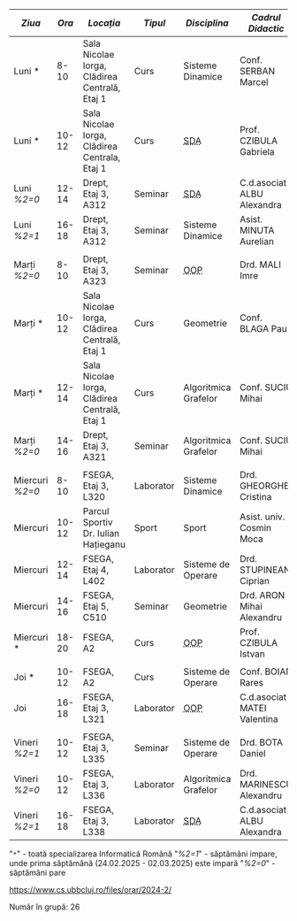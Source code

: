 


| ***Ziua***         | ***Ora*** | ***Locația***                                 | ***Tipul*** | ***Disciplina***                                        | ***Cadrul Didactic***       |
| ------------------ | --------- | --------------------------------------------- | ----------- | ------------------------------------------------------- | --------------------------- |
| Luni *             | 8-10      | Sala Nicolae Iorga, Clădirea Centrală, Etaj 1 | Curs        | Sisteme Dinamice                                        | Conf. SERBAN Marcel         |
| Luni *             | 10-12     | Sala Nicolae Iorga, Clădirea Centrala, Etaj 1 | Curs        | <abbr title="Structuri de Date și Algoritmi">SDA</abbr> | Prof. CZIBULA Gabriela      |
| Luni<br>*%2=0*     | 12-14     | Drept, Etaj 3, A312                           | Seminar     | <abbr title="Structuri de Date și Algoritmi">SDA</abbr> | C.d.asociat ALBU Alexandra  |
| Luni<br>*%2=1*     | 16-18     | Drept, Etaj 3, A312                           | Seminar     | Sisteme Dinamice                                        | Asist. MINUTA Aurelian      |
|                    |           |                                               |             |                                                         |                             |
| Marți<br>*%2=0*    | 8-10      | Drept, Etaj 3, A323                           | Seminar     | <abbr title="Object Oriented Programming">OOP</abbr>    | Drd. MALI Imre              |
| Marți *            | 10-12     | Sala Nicolae Iorga, Clădirea Centrală, Etaj 1 | Curs        | Geometrie                                               | Conf. BLAGA Paul            |
| Marți *            | 12-14     | Sala Nicolae Iorga, Clădirea Centrală, Etaj 1 | Curs        | Algoritmica Grafelor                                    | Conf. SUCIU Mihai           |
| Marți<br>*%2=0*    | 14-16     | Drept, Etaj 3, A321                           | Seminar     | Algoritmica Grafelor                                    | Conf. SUCIU Mihai           |
|                    |           |                                               |             |                                                         |                             |
| Miercuri<br>*%2=0* | 8-10      | FSEGA, Etaj 3, L320                           | Laborator   | Sisteme Dinamice                                        | Drd. GHEORGHE Cristina      |
| Miercuri           | 10-12     | Parcul Sportiv Dr. Iulian Hațieganu           | Sport       | Sport                                                   | Asist. univ. Cosmin Moca    |
| Miercuri           | 12-14     | FSEGA, Etaj 4, L402                           | Laborator   | Sisteme de Operare                                      | Drd. STUPINEAN Ciprian      |
| Miercuri           | 14-16     | FSEGA, Etaj 5, C510                           | Seminar     | Geometrie                                               | Drd. ARON Mihai Alexandru   |
| Miercuri *         | 18-20     | FSEGA, A2                                     | Curs        | <abbr title="Object Oriented Programming">OOP</abbr>    | Prof. CZIBULA Istvan        |
|                    |           |                                               |             |                                                         |                             |
| Joi *              | 10-12     | FSEGA, A2                                     | Curs        | Sisteme de Operare                                      | Conf. BOIAN Rares           |
| Joi                | 16-18     | FSEGA, Etaj 3, L321                           | Laborator   | <abbr title="Object Oriented Programming">OOP</abbr>    | C.d.asociat MATEI Valentina |
|                    |           |                                               |             |                                                         |                             |
| Vineri<br>*%2=1*   | 10-12     | FSEGA, Etaj 3, L335                           | Seminar     | Sisteme de Operare                                      | Drd. BOTA Daniel            |
| Vineri<br>*%2=0*   | 10-12     | FSEGA, Etaj 3, L336                           | Laborator   | Algoritmica Grafelor                                    | Drd. MARINESCU Alexandru    |
| Vineri<br>*%2=1*   | 16-18     | FSEGA, Etaj 3, L338                           | Laborator   | <abbr title="Structuri de Date și Algoritmi">SDA</abbr> | C.d.asociat ALBU Alexandra  |



"`*`" - toată specializarea Informatică Română
"*%2=1*" - săptămâni impare, unde prima săptămână (24.02.2025 - 02.03.2025) este impară
"*%2=0*" - săptămâni pare

https://www.cs.ubbcluj.ro/files/orar/2024-2/

Număr în grupă: 26
